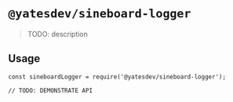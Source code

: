 # `@yatesdev/sineboard-logger`

> TODO: description

## Usage

```
const sineboardLogger = require('@yatesdev/sineboard-logger');

// TODO: DEMONSTRATE API
```
